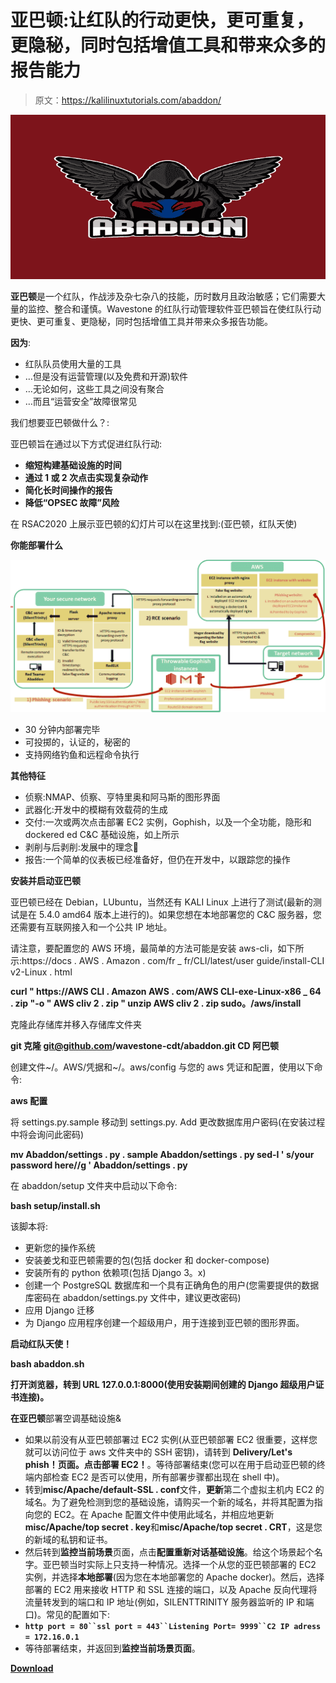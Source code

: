 # 亚巴顿:让红队的行动更快，更可重复，更隐秘，同时包括增值工具和带来众多的报告能力

> 原文：<https://kalilinuxtutorials.com/abaddon/>

[![](img//ad698ecdf8b662e90223031b817f2df6.png)](https://blogger.googleusercontent.com/img/a/AVvXsEjVqA3MKpmxMR1xxgQ3NOg1jzjN_ltoEDIli9KgSztq2FR8mxqM7cuSLfU5b9OA0kvL0yqrC8r1oOSnyf2L91kbeWnyhEoPGsmXw2xcsI29x5NX2DA0HpSwSljiXYFD2XltzT47PgT3LzoStAhQvIbu5dZQ2lFZqEjaqyBQQKvS0w-b-tZogwp3veTR=s728)

**亚巴顿**是一个红队，作战涉及杂七杂八的技能，历时数月且政治敏感；它们需要大量的监控、整合和谨慎。Wavestone 的红队行动管理软件亚巴顿旨在使红队行动更快、更可重复、更隐秘，同时包括增值工具并带来众多报告功能。

**因为**:

*   红队队员使用大量的工具
*   …但是没有运营管理(以及免费和开源)软件
*   …无论如何，这些工具之间没有聚合
*   …而且“运营安全”故障很常见

我们想要亚巴顿做什么？:

亚巴顿旨在通过以下方式促进红队行动:

*   **缩短构建基础设施的时间**
*   **通过 1 或 2 次点击实现复杂动作**
*   **简化长时间操作的报告**
*   **降低“OPSEC 故障”风险**

在 RSAC2020 上展示亚巴顿的幻灯片可以在这里找到:(亚巴顿，红队天使)

**你能部署什么**

![](img//7f605f803875113a7b4132c6a7f956ff.png)

*   30 分钟内部署完毕
*   可投掷的，认证的，秘密的
*   支持网络钓鱼和远程命令执行

**其他特征**

*   侦察:NMAP、侦察、亨特里奥和阿马斯的图形界面
*   武器化:开发中的模糊有效载荷的生成
*   交付:一次或两次点击部署 EC2 实例，Gophish，以及一个全功能，隐形和 dockered ed C&C 基础设施，如上所示
*   剥削与后剥削:发展中的理念🙂
*   报告:一个简单的仪表板已经准备好，但仍在开发中，以跟踪您的操作

**安装并启动亚巴顿**

亚巴顿已经在 Debian，LUbuntu，当然还有 KALI Linux 上进行了测试(最新的测试是在 5.4.0 amd64 版本上进行的)。如果您想在本地部署您的 C&C 服务器，您还需要有互联网接入和一个公共 IP 地址。

请注意，要配置您的 AWS 环境，最简单的方法可能是安装 aws-cli，如下所示:https://docs . AWS . Amazon . com/fr _ fr/CLI/latest/user guide/install-CLI v2-Linux . html

**curl " https://AWS CLI . Amazon AWS . com/AWS CLI-exe-Linux-x86 _ 64 . zip "-o " AWS cliv 2 . zip "
unzip AWS cliv 2 . zip
sudo。/aws/install**

克隆此存储库并移入存储库文件夹

**git 克隆 git@github.com/wavestone-cdt/abaddon.git
CD 阿巴顿**

创建文件~/。AWS/凭据和~/。aws/config 与您的 aws 凭证和配置，使用以下命令:

**aws 配置**

将 settings.py.sample 移动到 settings.py. Add 更改数据库用户密码(在安装过程中将会询问此密码)

**mv Abaddon/settings . py . sample Abaddon/settings . py
sed-I ' s/your password here//g ' Abaddon/settings . py**

在 abaddon/setup 文件夹中启动以下命令:

**bash setup/install.sh**

该脚本将:

*   更新您的操作系统
*   安装姜戈和亚巴顿需要的包(包括 docker 和 docker-compose)
*   安装所有的 python 依赖项(包括 Django 3。x)
*   创建一个 PostgreSQL 数据库和一个具有正确角色的用户(您需要提供的数据库密码在 abaddon/settings.py 文件中，建议更改密码)
*   应用 Django 迁移
*   为 Django 应用程序创建一个超级用户，用于连接到亚巴顿的图形界面。

**启动红队天使！**

**bash abaddon.sh**

**打开浏览器，转到 URL 127.0.0.1:8000(使用安装期间创建的 Django 超级用户证书连接)。**

**在亚巴顿**部署空调基础设施&

*   如果以前没有从亚巴顿部署过 EC2 实例(从亚巴顿部署 EC2 很重要，这样您就可以访问位于 aws 文件夹中的 SSH 密钥)，请转到 **Delivery/Let's phish！**页面。点击**部署 EC2！**。等待部署结束(您可以在用于启动亚巴顿的终端内部检查 EC2 是否可以使用，所有部署步骤都出现在 shell 中)。
*   转到**misc/Apache/default-SSL . conf**文件，**更新**第二个虚拟主机内 EC2 的域名。为了避免检测到您的基础设施，请购买一个新的域名，并将其配置为指向您的 EC2。在 Apache 配置文件中使用此域名，并相应地更新**misc/Apache/top secret . key**和**misc/Apache/top secret . CRT**，这是您的新域的私钥和证书。
*   然后转到**监控当前场景**页面，点击**配置重新对话基础设施**。给这个场景起个名字。亚巴顿当时实际上只支持一种情况。选择一个从您的亚巴顿部署的 EC2 实例，并选择**本地部署**(因为您在本地部署您的 Apache docker)。然后，选择部署的 EC2 用来接收 HTTP 和 SSL 连接的端口，以及 Apache 反向代理将流量转发到的端口和 IP 地址(例如，SILENTTRINITY 服务器监听的 IP 和端口)。常见的配置如下:
*   **`http port = 80``ssl port = 443``Listening Port= 9999``C2 IP adress = 172.16.0.1`**
*   等待部署结束，并返回到**监控当前场景页面**。

[**Download**](https://github.com/wavestone-cdt/abaddon)
